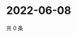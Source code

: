 # 2022-06-08

共 0 条

<!-- BEGIN WEIBO -->
<!-- 最后更新时间 Wed Jun 08 2022 13:15:05 GMT+0800 (China Standard Time) -->

<!-- END WEIBO -->
